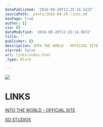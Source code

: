 ```yaml
---
datePublished: '2016-08-20T12:25:16.522Z'
sourcePath: _posts/2016-08-20-links.md
hasPage: true
author: []
via: {}
dateModified: '2016-08-20T12:25:14.987Z'
title: ''
publisher: {}
description: INTO THE WORLD - OFFICIAL SITE
starred: false
url: links/index.html
_type: Blurb

---
```

![](https://the-grid-user-content.s3-us-west-2.amazonaws.com/2c0cf279-9cfb-46c7-8188-831b3001057d.jpg)

# LINKS

[INTO THE WORLD - OFFICIAL SITE][0]

[SO STUDIOS][1]

[0]: https://www.sostudiosfilm.com/into-the-world "INTO THE WORLD"
[1]: https://www.sostudiosfim.com/ "SO STUDIOS"